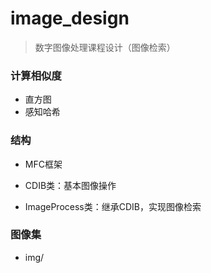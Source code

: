 # image_design
> 数字图像处理课程设计（图像检索）

### 计算相似度

- 直方图
- 感知哈希

### 结构

- MFC框架

- CDIB类：基本图像操作
- ImageProcess类：继承CDIB，实现图像检索

### 图像集

- img/